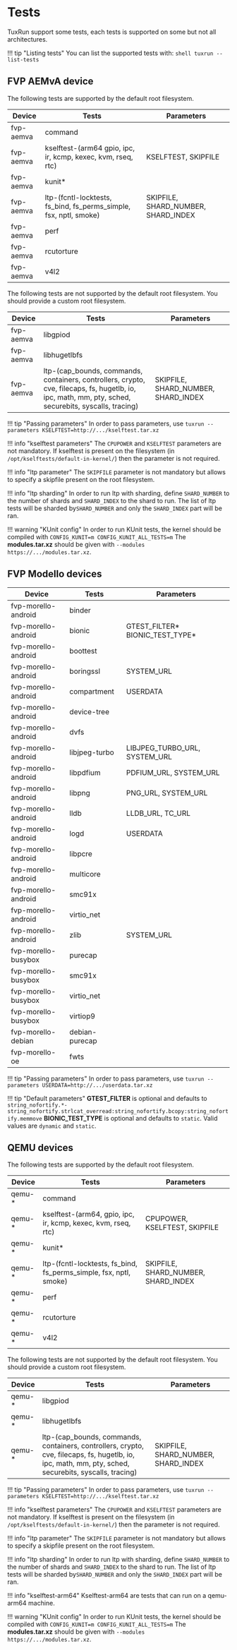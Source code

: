 # Tests

TuxRun support some tests, each tests is supported on some but not all architectures.

!!! tip "Listing tests"
    You can list the supported tests with:
    ```shell
    tuxrun --list-tests
    ```

## FVP AEMvA device

The following tests are supported by the default root filesystem.

Device    | Tests                                                             | Parameters                          |
----------|-------------------------------------------------------------------|-------------------------------------|
fvp-aemva | command                                                           |                                     |
fvp-aemva | kselftest-(arm64 gpio, ipc, ir, kcmp, kexec, kvm, rseq, rtc)      | KSELFTEST, SKIPFILE                 |
fvp-aemva | kunit\*                                                           |                                     |
fvp-aemva | ltp-(fcntl-locktests, fs_bind, fs_perms_simple, fsx, nptl, smoke) | SKIPFILE, SHARD_NUMBER, SHARD_INDEX |
fvp-aemva | perf                                                              |                                     |
fvp-aemva | rcutorture                                                        |                                     |
fvp-aemva | v4l2                                                              |                                     |

The following tests are not supported by the default root filesystem. You should
provide a custom root filesystem.

Device    | Tests                                                                                                                                                      | Parameters                          |
----------|------------------------------------------------------------------------------------------------------------------------------------------------------------|-------------------------------------|
fvp-aemva | libgpiod                                                                                                                                                   |                                     |
fvp-aemva | libhugetlbfs                                                                                                                                               |                                     |
fvp-aemva | ltp-(cap_bounds, commands, containers, controllers, crypto, cve, filecaps, fs, hugetlb, io, ipc, math, mm, pty, sched, securebits, syscalls, tracing)      | SKIPFILE, SHARD_NUMBER, SHARD_INDEX |

!!! tip "Passing parameters"
    In order to pass parameters, use `tuxrun --parameters KSELFTEST=http://.../kselftest.tar.xz`

!!! info "kselftest parameters"
    The `CPUPOWER` and `KSELFTEST` parameters are not mandatory. If kselftest
    is present on the filesystem (in `/opt/kselftests/default-in-kernel/`) then the
    parameter is not required.

!!! info "ltp parameter"
    The `SKIPFILE` parameter is not mandatory but allows to specify a skipfile
    present on the root filesystem.

!!! info "ltp sharding"
    In order to run ltp with sharding, define `SHARD_NUMBER` to the number of
    shards and `SHARD_INDEX` to the shard to run. The list of ltp tests will be
    sharded by`SHARD_NUMBER` and only the `SHARD_INDEX` part will be ran. 

!!! warning "KUnit config"
    In order to run KUnit tests, the kernel should be compiled with
    ```
    CONFIG_KUNIT=m
    CONFIG_KUNIT_ALL_TESTS=m
    ```
    The **modules.tar.xz** should be given with `--modules https://.../modules.tar.xz`.


## FVP Modello devices

Device              | Tests          | Parameters                       |
--------------------|----------------|----------------------------------|
fvp-morello-android | binder         |                                  |
fvp-morello-android | bionic         | GTEST_FILTER\* BIONIC_TEST_TYPE\*|
fvp-morello-android | boottest       |                                  |
fvp-morello-android | boringssl      | SYSTEM_URL                       |
fvp-morello-android | compartment    | USERDATA                         |
fvp-morello-android | device-tree    |                                  |
fvp-morello-android | dvfs           |                                  |
fvp-morello-android | libjpeg-turbo  | LIBJPEG_TURBO_URL, SYSTEM_URL    |
fvp-morello-android | libpdfium      | PDFIUM_URL, SYSTEM_URL           |
fvp-morello-android | libpng         | PNG_URL, SYSTEM_URL              |
fvp-morello-android | lldb           | LLDB_URL, TC_URL                 |
fvp-morello-android | logd           | USERDATA                         |
fvp-morello-android | libpcre        |                                  |
fvp-morello-android | multicore      |                                  |
fvp-morello-android | smc91x         |                                  |
fvp-morello-android | virtio_net     |                                  |
fvp-morello-android | zlib           | SYSTEM_URL                       |
fvp-morello-busybox | purecap        |                                  |
fvp-morello-busybox | smc91x         |                                  |
fvp-morello-busybox | virtio_net     |                                  |
fvp-morello-busybox | virtiop9       |                                  |
fvp-morello-debian  | debian-purecap |                                  |
fvp-morello-oe      | fwts           |                                  |

!!! tip "Passing parameters"
    In order to pass parameters, use `tuxrun --parameters USERDATA=http://.../userdata.tar.xz`

!!! tip "Default parameters"
    **GTEST_FILTER** is optional and defaults to
    ```
    string_nofortify.*-string_nofortify.strlcat_overread:string_nofortify.bcopy:string_nofortify.memmove
    ```
    **BIONIC_TEST_TYPE** is optional and defaults to `static`. Valid values are `dynamic` and `static`.

## QEMU devices

The following tests are supported by the default root filesystem.

Device  | Tests                                                             | Parameters                          |
--------|-------------------------------------------------------------------|-------------------------------------|
qemu-\* | command                                                           |                                     |
qemu-\* | kselftest-(arm64, gpio, ipc, ir, kcmp, kexec, kvm, rseq, rtc)     | CPUPOWER, KSELFTEST, SKIPFILE       |
qemu-\* | kunit\*                                                           |                                     |
qemu-\* | ltp-(fcntl-locktests, fs_bind, fs_perms_simple, fsx, nptl, smoke) | SKIPFILE, SHARD_NUMBER, SHARD_INDEX |
qemu-\* | perf                                                              |                                     |
qemu-\* | rcutorture                                                        |                                     |
qemu-\* | v4l2                                                              |                                     |

The following tests are not supported by the default root filesystem. You should
provide a custom root filesystem.

Device  | Tests                                                                                                                                                 | Parameters                          |
--------|-------------------------------------------------------------------------------------------------------------------------------------------------------|-------------------------------------|
qemu-\* | libgpiod                                                                                                                                              |                                     |
qemu-\* | libhugetlbfs                                                                                                                                          |                                     |
qemu-\* | ltp-(cap_bounds, commands, containers, controllers, crypto, cve, filecaps, fs, hugetlb, io, ipc, math, mm, pty, sched, securebits, syscalls, tracing) | SKIPFILE, SHARD_NUMBER, SHARD_INDEX |

!!! tip "Passing parameters"
    In order to pass parameters, use `tuxrun --parameters KSELFTEST=http://.../kselftest.tar.xz`

!!! info "kselftest parameters"
    The `CPUPOWER` and `KSELFTEST` parameters are not mandatory. If kselftest
    is present on the filesystem (in `/opt/kselftests/default-in-kernel/`) then the
    parameter is not required.

!!! info "ltp parameter"
    The `SKIPFILE` parameter is not mandatory but allows to specify a skipfile
    present on the root filesystem.

!!! info "ltp sharding"
    In order to run ltp with sharding, define `SHARD_NUMBER` to the number of
    shards and `SHARD_INDEX` to the shard to run. The list of ltp tests will be
    sharded by`SHARD_NUMBER` and only the `SHARD_INDEX` part will be ran. 

!!! info "kselftest-arm64"
    Kselftest-arm64 are tests that can run on a qemu-arm64 machine.

!!! warning "KUnit config"
    In order to run KUnit tests, the kernel should be compiled with
    ```
    CONFIG_KUNIT=m
    CONFIG_KUNIT_ALL_TESTS=m
    ```
    The **modules.tar.xz** should be given with `--modules https://.../modules.tar.xz`.
